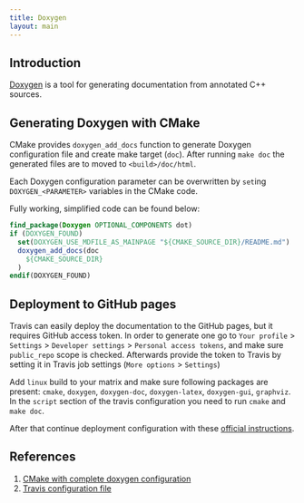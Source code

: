 ```yaml
---
title: Doxygen
layout: main
---
```


Introduction
------------
[Doxygen](http://www.doxygen.nl) is a tool for generating documentation from annotated C++ sources.



Generating Doxygen with CMake
-----------------------------
CMake provides `doxygen_add_docs` function to generate Doxygen configuration file and create make target (`doc`). After running `make doc` the generated files are to moved to `<build>/doc/html`.

Each Doxygen configuration parameter can be overwritten by `set`ing `DOXYGEN_<PARAMETER>` variables in the CMake code.

Fully working, simplified code can be found below:
```cmake
find_package(Doxygen OPTIONAL_COMPONENTS dot)
if (DOXYGEN_FOUND)
  set(DOXYGEN_USE_MDFILE_AS_MAINPAGE "${CMAKE_SOURCE_DIR}/README.md")
  doxygen_add_docs(doc
    ${CMAKE_SOURCE_DIR}
  )
endif(DOXYGEN_FOUND)
```


Deployment to GitHub pages
--------------------------
Travis can easily deploy the documentation to the GitHub pages, but it requires GitHub access token. In order to generate one go to `Your profile` > `Settings` > `Developer settings` > `Personal access tokens`, and make sure `public_repo` scope is checked. Afterwards provide the token to Travis by setting it in Travis job settings (`More options` > `Settings`)

Add `linux` build to your matrix and make sure following packages are present: `cmake`, `doxygen`, `doxygen-doc`, `doxygen-latex`, `doxygen-gui`, `graphviz`. In the `script` section of the travis configuration you need to run `cmake` and `make doc`.

After that continue deployment configuration with these [official instructions](https://docs.travis-ci.com/user/deployment/pages/).

References
----------
1. [CMake with complete doxygen configuration](https://github.com/AliceO2Group/Monitoring/blob/dev/doc/CMakeLists.txt)
2. [Travis configuration file](https://github.com/AliceO2Group/Monitoring/blob/dev/.travis.yml)
